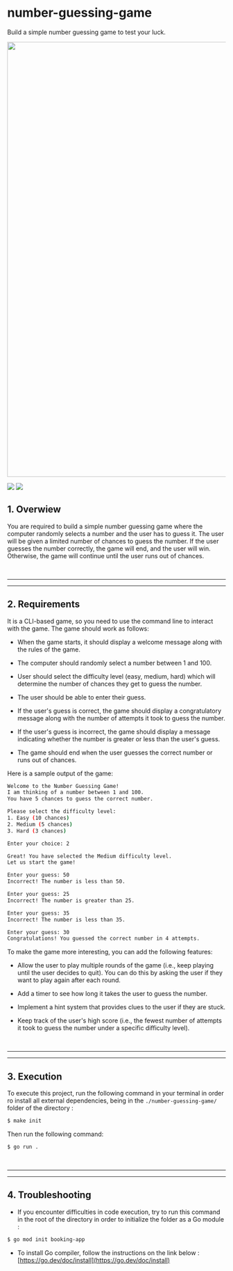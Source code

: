 # number-guessing-game
Build a simple number guessing game to test your luck.

<image src="https://store.ardanlabs.com/cdn/shop/products/gopher-patch01-02_c7b3aa27-3c46-4c4f-823f-580bfea20dde.jpg?v=1661445057" width=1000 center>

[<img src="https://img.shields.io/badge/Go-1.25.0-blue.svg?logo=go">](https://go.dev/dl/)   [<img src="https://img.shields.io/badge/github.com/fxtlabs/primes-v0-blue.svg?logo=go">](https://pkg.go.dev/github.com/fxtlabs/primes)



## 1. Overwiew
You are required to build a simple number guessing game where the computer randomly selects a number and the user has to guess it. The user will be given a limited number of chances to guess the number. If the user guesses the number correctly, the game will end, and the user will win. Otherwise, the game will continue until the user runs out of chances.

<br/>

---
---
## 2. Requirements

It is a CLI-based game, so you need to use the command line to interact with the game. The game should work as follows:

- When the game starts, it should display a welcome message along with the rules of the game.

- The computer should randomly select a number between 1 and 100.

- User should select the difficulty level (easy, medium, hard) which will determine the number of chances they get to guess the number.

- The user should be able to enter their guess.

- If the user's guess is correct, the game should display a congratulatory message along with the number of attempts it took to guess the number.

- If the user's guess is incorrect, the game should display a message indicating whether the number is greater or less than the user's guess.

- The game should end when the user guesses the correct number or runs out of chances.

Here is a sample output of the game:

```sh
Welcome to the Number Guessing Game!
I am thinking of a number between 1 and 100.
You have 5 chances to guess the correct number.

Please select the difficulty level:
1. Easy (10 chances)
2. Medium (5 chances)
3. Hard (3 chances)

Enter your choice: 2

Great! You have selected the Medium difficulty level.
Let us start the game!

Enter your guess: 50
Incorrect! The number is less than 50.

Enter your guess: 25
Incorrect! The number is greater than 25.

Enter your guess: 35
Incorrect! The number is less than 35.

Enter your guess: 30
Congratulations! You guessed the correct number in 4 attempts.
```
To make the game more interesting, you can add the following features:

- Allow the user to play multiple rounds of the game (i.e., keep playing until the user decides to quit). You can do this by asking the user if they want to play again after each round.

- Add a timer to see how long it takes the user to guess the number.

- Implement a hint system that provides clues to the user if they are stuck.

- Keep track of the user's high score (i.e., the fewest number of attempts it took to guess the number under a specific difficulty level).

<br/>

---
---
## 3. Execution
To execute this project, run the following command in your terminal in order ro install all external dependencies, being in the `./number-guessing-game/` folder of the directory :
```sh
$ make init
```
Then run the following command:
```sh
$ go run .
```

<br/>

---
---
## 4. Troubleshooting

- If you encounter difficulties in code execution, try to run this command in the root of the directory in order to initialize the folder as a Go module :
```sh
$ go mod init booking-app
```
- To install Go compiler, follow the instructions on the link below : <br/>
[https://go.dev/doc/install](https://go.dev/doc/install)

